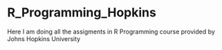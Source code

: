 # R_Programming_Hopkins
Here I am doing all the assigments in R Programming course provided by Johns Hopkins University
